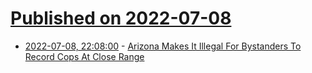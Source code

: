 # [Published on 2022-07-08](index.md)

* [2022-07-08, 22:08:00](https://yro.slashdot.org/story/22/07/08/2045200/arizona-makes-it-illegal-for-bystanders-to-record-cops-at-close-range?utm_source=rss1.0mainlinkanon&utm_medium=feed) - [Arizona Makes It Illegal For Bystanders To Record Cops At Close Range](https://yro.slashdot.org/story/22/07/08/2045200/arizona-makes-it-illegal-for-bystanders-to-record-cops-at-close-range?utm_source=rss1.0mainlinkanon&utm_medium=feed)
